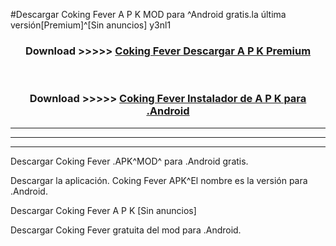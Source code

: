#Descargar Coking Fever  A P K MOD para ^Android gratis.la última versión[Premium]^[Sin anuncios] y3nl1



<div align="center">
<h3>Download >>>>> <a href="https://es-web.web.app/?es= Coking Fever ">Coking Fever  Descargar A P K Premium</a></h3><br>

<h3>Download >>>>> <a href="https://es-web.web.app/?es= Coking Fever ">Coking Fever  Instalador de A P K para .Android</a></h3>
</div>


----------------------------------------------------------

----------------------------------------------------------

----------------------------------------------------------

Descargar Coking Fever  .APK^MOD^ para .Android gratis.

Descargar la aplicación. Coking Fever  APK^El nombre es la versión para .Android.

Descargar Coking Fever  A P K [Sin anuncios]

Descargar Coking Fever  gratuita del mod para .Android.
